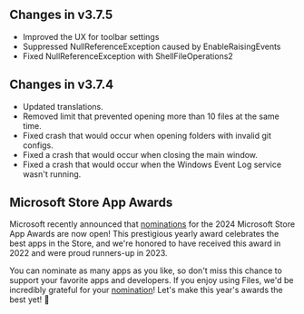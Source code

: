 ## Changes in v3.7.5

- Improved the UX for toolbar settings
- Suppressed NullReferenceException caused by EnableRaisingEvents
- Fixed NullReferenceException with ShellFileOperations2

## Changes in v3.7.4

- Updated translations.
- Removed limit that prevented opening more than 10 files at the same time.
- Fixed crash that would occur when opening folders with invalid git configs.
- Fixed a crash that would occur when closing the main window.
- Fixed a crash that would occur when the Windows Event Log service wasn't running.

## Microsoft Store App Awards

Microsoft recently announced that [nominations](https://forms.office.com/Pages/ResponsePage.aspx?id=v4j5cvGGr0GRqy180BHbR_lzdMcHC_tMqWeRwoTd7TRUMlZZWk5ZUk1JU0Q4RU03S1BKU0xHRExNVi4u) for the 2024 Microsoft Store App Awards are now open! This prestigious yearly award celebrates the best apps in the Store, and we're honored to have received this award in 2022 and were proud runners-up in 2023.

You can nominate as many apps as you like, so don't miss this chance to support your favorite apps and developers. If you enjoy using Files, we'd be incredibly grateful for your [nomination](https://forms.office.com/Pages/ResponsePage.aspx?id=v4j5cvGGr0GRqy180BHbR_lzdMcHC_tMqWeRwoTd7TRUMlZZWk5ZUk1JU0Q4RU03S1BKU0xHRExNVi4u)! Let's make this year's awards the best yet! 🌟
